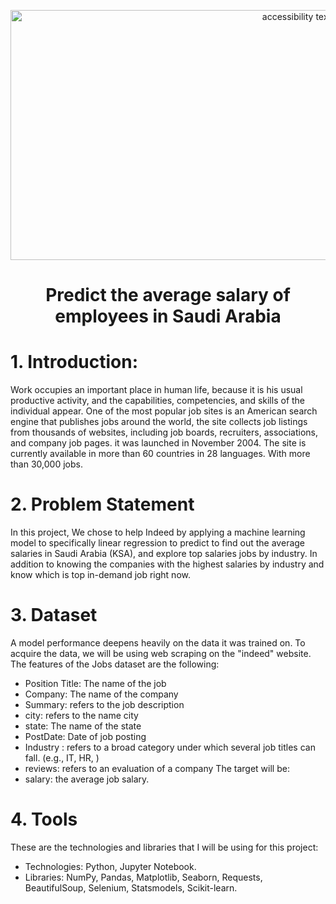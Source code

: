 
<p align="center">
<img src="https://logos-world.net/wp-content/uploads/2021/02/Indeed-Logo.png" width="900" height="400" class="center" alt="accessibility text">
  
# <p align="center"> Predict the average salary of employees in Saudi Arabia

# 1.	Introduction:
Work occupies an important place in human life, because it is his usual productive activity, and the capabilities, competencies, and skills of the individual appear. One of the most popular job sites is an American search engine that publishes jobs around the world, the site collects job listings from thousands of websites, including job boards, recruiters, associations, and company job pages. it was launched in November 2004. The site is currently available in more than 60 countries in 28 languages. With more than 30,000 jobs.

# 2.	Problem Statement
In this project, We chose to help Indeed by applying a machine learning model to specifically linear regression to predict to find out the average salaries in Saudi Arabia (KSA), and explore top salaries jobs by industry. In addition to knowing the companies with the highest salaries by industry and know which is top in-demand job right now.



# 3.	Dataset
A model performance deepens heavily on the data it was trained on. To acquire the data, we will be using web scraping on the "indeed" website. The features of the Jobs dataset are the following:
* Position Title: The name of the job 
* Company: The name of the company 
* Summary: refers to the job description
* city: refers to the name city
* state: The name of the state
* PostDate: Date of job posting
* Industry : refers to a broad category under which several job titles can fall. (e.g., IT, HR, ) 
* reviews:  refers to an evaluation of a company 
The target will be: 
*  salary: the average job salary.

# 4.	Tools 
These are the technologies and libraries that I will be using for this project:
* Technologies: Python, Jupyter Notebook. 
* Libraries: NumPy, Pandas, Matplotlib, Seaborn, Requests, BeautifulSoup, Selenium, Statsmodels, Scikit-learn.
